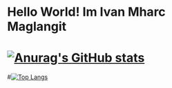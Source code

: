 # Hello World! Im Ivan Mharc Maglangit


# [![Anurag's GitHub stats](https://github-readme-stats.vercel.app/api?username=Mharc2000)](https://github.com/Mharc2000/github-readme-stats) 
#[![Top Langs](https://github-readme-stats.vercel.app/api/top-langs/?username=Mharc2000)](https://github.com/Mharc2000/github-readme-stats)

